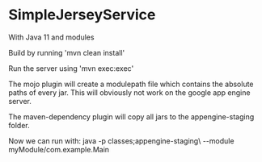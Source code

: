 # SimpleJerseyService
With Java 11 and modules

Build by running 'mvn clean install'

Run the server using 'mvn exec:exec'

The mojo plugin will create a modulepath file which contains the absolute paths of every jar. This will obviously not work on the google app engine server.

The maven-dependency plugin will copy all jars to the appengine-staging folder. 

Now we can run with:
java -p classes;appengine-staging\ --module myModule/com.example.Main
